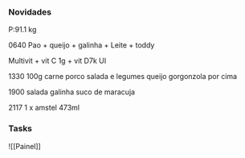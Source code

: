 
### Novidades ###
P:91.1 kg

0640
Pao + queijo + galinha + 
Leite  + toddy

Multivit + vit C 1g + vit D7k UI


1330
100g carne porco
salada e legumes
queijo gorgonzola por cima


1900
salada
galinha 
suco de maracuja

2117
1 x amstel 473ml
### Tasks ###
![[Painel]]